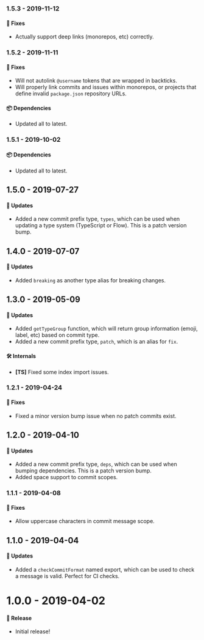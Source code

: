 ### 1.5.3 - 2019-11-12

#### 🐞 Fixes

- Actually support deep links (monorepos, etc) correctly.

### 1.5.2 - 2019-11-11

#### 🐞 Fixes

- Will not autolink `@username` tokens that are wrapped in backticks.
- Will properly link commits and issues within monorepos, or projects that define invalid
  `package.json` repository URLs.

#### 📦 Dependencies

- Updated all to latest.

### 1.5.1 - 2019-10-02

#### 📦 Dependencies

- Updated all to latest.

## 1.5.0 - 2019-07-27

#### 🚀 Updates

- Added a new commit prefix type, `types`, which can be used when updating a type system (TypeScript
  or Flow). This is a patch version bump.

## 1.4.0 - 2019-07-07

#### 🚀 Updates

- Added `breaking` as another type alias for breaking changes.

## 1.3.0 - 2019-05-09

#### 🚀 Updates

- Added `getTypeGroup` function, which will return group information (emoji, label, etc) based on
  commit type.
- Added a new commit prefix type, `patch`, which is an alias for `fix`.

#### 🛠 Internals

- **[TS]** Fixed some index import issues.

### 1.2.1 - 2019-04-24

#### 🐞 Fixes

- Fixed a minor version bump issue when no patch commits exist.

## 1.2.0 - 2019-04-10

#### 🚀 Updates

- Added a new commit prefix type, `deps`, which can be used when bumping dependencies. This is a
  patch version bump.
- Added space support to commit scopes.

### 1.1.1 - 2019-04-08

#### 🐞 Fixes

- Allow uppercase characters in commit message scope.

## 1.1.0 - 2019-04-04

#### 🚀 Updates

- Added a `checkCommitFormat` named export, which can be used to check a message is valid. Perfect
  for CI checks.

# 1.0.0 - 2019-04-02

#### 🎉 Release

- Initial release!
